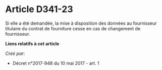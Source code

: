 # Article D341-23

Si elle a été demandée, la mise à disposition des données au fournisseur titulaire du contrat de fourniture cesse en cas de
changement de fournisseur.

**Liens relatifs à cet article**

_Créé par_:

  - Décret n°2017-948 du 10 mai 2017 - art. 1
